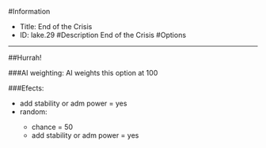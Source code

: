 #Information
 - Title: End of the Crisis
 - ID: lake.29
#Description
End of the Crisis
#Options

___
##Hurrah!

###AI weighting:
AI weights this option at 100


###Efects:<ul><li>add stability or adm power = yes</li><li>random:</li><ul><li>chance = 50</li><li>add stability or adm power = yes</li></ul></ul>
